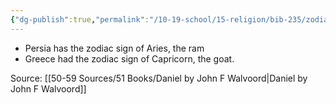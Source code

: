 ```yaml
---
{"dg-publish":true,"permalink":"/10-19-school/15-religion/bib-235/zodiac-signs-based-on-astronomical-geography/"}
---
```


- Persia has the zodiac sign of Aries, the ram
- Greece had the zodiac sign of Capricorn, the goat.

Source: [[50-59 Sources/51 Books/Daniel by John F Walvoord\|Daniel by John F Walvoord]]

